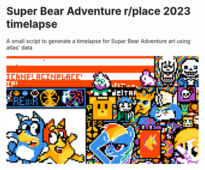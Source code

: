 # Super Bear Adventure r/place 2023 timelapse

A small script to generate a timelapse for Super Bear Adventure art using atlas' data

![](frames/frame-064.png)
